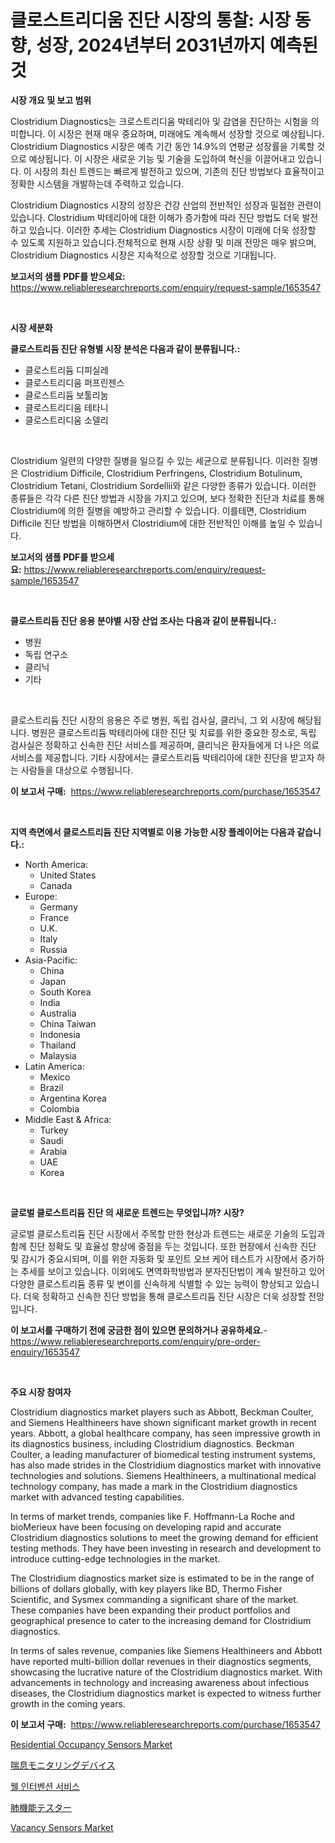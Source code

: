<p><h1>클로스트리디움 진단 시장의 통찰: 시장 동향, 성장, 2024년부터 2031년까지 예측된 것</h1></p><p><strong>시장 개요 및 보고 범위</strong></p>
<p><p>Clostridium Diagnostics는 크로스트리디움 박테리아 및 감염을 진단하는 시험을 의미합니다. 이 시장은 현재 매우 중요하며, 미래에도 계속해서 성장할 것으로 예상됩니다. Clostridium Diagnostics 시장은 예측 기간 동안 14.9%의 연평균 성장률을 기록할 것으로 예상됩니다. 이 시장은 새로운 기능 및 기술을 도입하여 혁신을 이끌어내고 있습니다. 이 시장의 최신 트렌드는 빠르게 발전하고 있으며, 기존의 진단 방법보다 효율적이고 정확한 시스템을 개발하는데 주력하고 있습니다.</p><p>Clostridium Diagnostics 시장의 성장은 건강 산업의 전반적인 성장과 밀접한 관련이 있습니다. Clostridium 박테리아에 대한 이해가 증가함에 따라 진단 방법도 더욱 발전하고 있습니다. 이러한 추세는 Clostridium Diagnostics 시장이 미래에 더욱 성장할 수 있도록 지원하고 있습니다.전체적으로 현재 시장 상황 및 미래 전망은 매우 밝으며, Clostridium Diagnostics 시장은 지속적으로 성장할 것으로 기대됩니다.</p></p>
<p><strong>보고서의 샘플 PDF를 받으세요:</strong> <a href="https://www.reliableresearchreports.com/enquiry/request-sample/1653547">https://www.reliableresearchreports.com/enquiry/request-sample/1653547</a></p>
<p>&nbsp;</p>
<p><strong>시장 세분화</strong></p>
<p><strong>클로스트리듐 진단 유형별 시장 분석은 다음과 같이 분류됩니다.:</strong></p>
<p><ul><li>클로스트리듐 디피실레</li><li>클로스트리디움 퍼프린젠스</li><li>클로스트리듐 보툴리눔</li><li>클로스트리디움 테타니</li><li>클로스트리디움 소델리</li></ul></p>
<p>&nbsp;</p>
<p><p>Clostridium 일련의 다양한 질병을 일으킬 수 있는 세균으로 분류됩니다. 이러한 질병은 Clostridium Difficile, Clostridium Perfringens, Clostridium Botulinum, Clostridium Tetani, Clostridium Sordellii와 같은 다양한 종류가 있습니다. 이러한 종류들은 각각 다른 진단 방법과 시장을 가지고 있으며, 보다 정확한 진단과 치료를 통해 Clostridium에 의한 질병을 예방하고 관리할 수 있습니다. 이를테면, Clostridium Difficile 진단 방법을 이해하면서 Clostridium에 대한 전반적인 이해를 높일 수 있습니다.</p></p>
<p><strong>보고서의 샘플 PDF를 받으세요:</strong>&nbsp;<a href="https://www.reliableresearchreports.com/enquiry/request-sample/1653547">https://www.reliableresearchreports.com/enquiry/request-sample/1653547</a></p>
<p>&nbsp;</p>
<p><strong> 클로스트리듐 진단 응용 분야별 시장 산업 조사는 다음과 같이 분류됩니다.:</strong></p>
<p><ul><li>병원</li><li>독립 연구소</li><li>클리닉</li><li>기타</li></ul></p>
<p>&nbsp;</p>
<p><p>클로스트리듐 진단 시장의 응용은 주로 병원, 독립 검사실, 클리닉, 그 외 시장에 해당됩니다. 병원은 클로스트리듐 박테리아에 대한 진단 및 치료를 위한 중요한 장소로, 독립 검사실은 정확하고 신속한 진단 서비스를 제공하며, 클리닉은 환자들에게 더 나은 의료 서비스를 제공합니다. 기타 시장에서는 클로스트리듐 박테리아에 대한 진단을 받고자 하는 사람들을 대상으로 수행됩니다.</p></p>
<p><strong>이 보고서 구매:</strong>&nbsp; <a href="https://www.reliableresearchreports.com/purchase/1653547">https://www.reliableresearchreports.com/purchase/1653547</a></p>
<p>&nbsp;</p>
<p><strong>지역 측면에서 클로스트리듐 진단 지역별로 이용 가능한 시장 플레이어는 다음과 같습니다.:</strong></p>
<p><ul>
    <li>
        North America:
        <ul>
            <li>United States</li>
            <li>Canada</li>
        </ul>
    </li>
    <li>
        Europe:
        <ul>
            <li>Germany</li>
            <li>France</li>
            <li>U.K.</li>
            <li>Italy</li>
            <li>Russia</li>
        </ul>
    </li>
    <li>
        Asia-Pacific:
        <ul>
            <li>China</li>
            <li>Japan</li>
            <li>South Korea</li>
            <li>India</li>
            <li>Australia</li>
            <li>China Taiwan</li>
            <li>Indonesia</li>
            <li>Thailand</li>
            <li>Malaysia</li>
        </ul>
    </li>
    <li>
        Latin America:
        <ul>
            <li>Mexico</li>
            <li>Brazil</li>
            <li>Argentina Korea</li>
            <li>Colombia</li>
        </ul>
    </li>
    <li>
        Middle East & Africa:
        <ul>
            <li>Turkey</li>
            <li>Saudi</li>
            <li>Arabia</li>
            <li>UAE</li>
            <li>Korea</li>
        </ul>
    </li>
    </ul></p>
<p>&nbsp;</p>
<p><strong>글로벌 클로스트리듐 진단 의 새로운 트렌드는 무엇입니까? 시장?</strong></p>
<p><p>글로벌 클로스트리듐 진단 시장에서 주목할 만한 현상과 트렌드는 새로운 기술의 도입과 함께 진단 정확도 및 효율성 향상에 중점을 두는 것입니다. 또한 현장에서 신속한 진단 및 감시가 중요시되며, 이를 위한 자동화 및 포인트 오브 케어 테스트가 시장에서 증가하는 추세를 보이고 있습니다. 이외에도 면역화학방법과 분자진단법이 계속 발전하고 있어 다양한 클로스트리듐 종류 및 변이를 신속하게 식별할 수 있는 능력이 향상되고 있습니다. 더욱 정확하고 신속한 진단 방법을 통해 클로스트리듐 진단 시장은 더욱 성장할 전망입니다.</p></p>
<p><strong>이 보고서를 구매하기 전에 궁금한 점이 있으면 문의하거나 공유하세요.</strong>- <a href="https://www.reliableresearchreports.com/enquiry/pre-order-enquiry/1653547">https://www.reliableresearchreports.com/enquiry/pre-order-enquiry/1653547</a></p>
<p>&nbsp;</p>
<p><strong>주요 시장 참여자</strong></p>
<p><p>Clostridium diagnostics market players such as Abbott, Beckman Coulter, and Siemens Healthineers have shown significant market growth in recent years. Abbott, a global healthcare company, has seen impressive growth in its diagnostics business, including Clostridium diagnostics. Beckman Coulter, a leading manufacturer of biomedical testing instrument systems, has also made strides in the Clostridium diagnostics market with innovative technologies and solutions. Siemens Healthineers, a multinational medical technology company, has made a mark in the Clostridium diagnostics market with advanced testing capabilities.</p><p>In terms of market trends, companies like F. Hoffmann-La Roche and bioMerieux have been focusing on developing rapid and accurate Clostridium diagnostics solutions to meet the growing demand for efficient testing methods. They have been investing in research and development to introduce cutting-edge technologies in the market.</p><p>The Clostridium diagnostics market size is estimated to be in the range of billions of dollars globally, with key players like BD, Thermo Fisher Scientific, and Sysmex commanding a significant share of the market. These companies have been expanding their product portfolios and geographical presence to cater to the increasing demand for Clostridium diagnostics.</p><p>In terms of sales revenue, companies like Siemens Healthineers and Abbott have reported multi-billion dollar revenues in their diagnostics segments, showcasing the lucrative nature of the Clostridium diagnostics market. With advancements in technology and increasing awareness about infectious diseases, the Clostridium diagnostics market is expected to witness further growth in the coming years.</p></p>
<p><strong>이 보고서 구매:</strong>&nbsp;&nbsp;<a href="https://www.reliableresearchreports.com/purchase/1653547">https://www.reliableresearchreports.com/purchase/1653547</a></p>
<p><p><a href="https://github.com/angelajermaine/Market-Research-Report-List-2/blob/main/residential-occupancy-sensors-market.md">Residential Occupancy Sensors Market</a></p><p><a href="https://github.com/cbigkbh02719/Market-Research-Report-List-1/blob/main/252724311763.md">喘息モニタリングデバイス</a></p><p><a href="https://github.com/oajzkywllm460/Market-Research-Report-List-1/blob/main/322046310903.md">웰 인터벤션 서비스</a></p><p><a href="https://github.com/ReganWisoky2023/Market-Research-Report-List-1/blob/main/214409811764.md">肺機能テスター</a></p><p><a href="https://github.com/provorikovar/Market-Research-Report-List-3/blob/main/vacancy-sensors-market.md">Vacancy Sensors Market</a></p></p>
